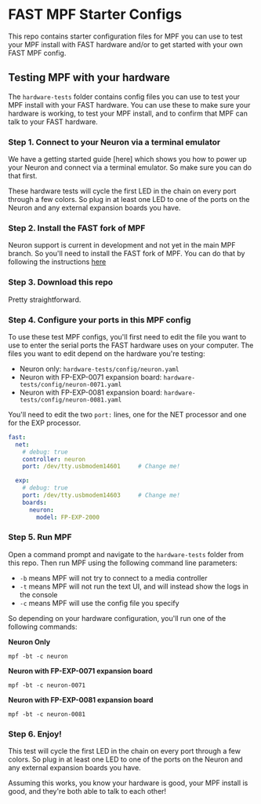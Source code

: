# FAST MPF Starter Configs

This repo contains starter configuration files for MPF you can use to test your MPF install with FAST hardware and/or to get started with your own FAST MPF config.

## Testing MPF with your hardware

The `hardware-tests` folder contains config files you can use to test your MPF install with your FAST hardware. You can use these to make sure your hardware is working, to test your MPF install, and to confirm that MPF can talk to your FAST hardware.

### Step 1. Connect to your Neuron via a terminal emulator

We have a getting started guide [here] which shows you how to power up your Neuron and connect via a terminal emulator. So make sure you can do that first.

These hardware tests will cycle the first LED in the chain on every port through a few colors. So plug in at least one LED to one of the ports on the Neuron and any external expansion boards you have.

### Step 2. Install the FAST fork of MPF

Neuron support is current in development and not yet in the main MPF branch. So you'll need to install the FAST fork of MPF. You can do that by following the instructions [here](https://fastpinball.com/mpf/neuron/)

### Step 3. Download this repo

Pretty straightforward.

### Step 4. Configure your ports in this MPF config

To use these test MPF configs, you'll first need to edit the file you want to use to enter the serial ports the FAST hardware uses on your computer. The files you want to edit depend on the hardware you're testing:

* Neuron only: `hardware-tests/config/neuron.yaml`
* Neuron with FP-EXP-0071 expansion board: `hardware-tests/config/neuron-0071.yaml`
* Neuron with FP-EXP-0081 expansion board: `hardware-tests/config/neuron-0081.yaml`

You'll need to edit the two `port:` lines, one for the NET processor and one for the EXP processor.

```yaml
fast:
  net:
    # debug: true
    controller: neuron
    port: /dev/tty.usbmodem14601     # Change me!

  exp:
    # debug: true
    port: /dev/tty.usbmodem14603     # Change me!
    boards:
      neuron:
        model: FP-EXP-2000

```

### Step 5. Run MPF

Open a command prompt and navigate to the `hardware-tests` folder from this repo. Then run MPF using the following command line parameters:

* `-b` means MPF will not try to connect to a media controller
* `-t` means MPF will not run the text UI, and will instead show the logs in the console
* `-c` means MPF will use the config file you specify

So depending on your hardware configuration, you'll run one of the following commands:

**Neuron Only**

    mpf -bt -c neuron

**Neuron with FP-EXP-0071 expansion board**

    mpf -bt -c neuron-0071

**Neuron with FP-EXP-0081 expansion board**

    mpf -bt -c neuron-0081

### Step 6. Enjoy!

This test will cycle the first LED in the chain on every port through a few colors. So plug in at least one LED to one of the ports on the Neuron and any external expansion boards you have.

Assuming this works, you know your hardware is good, your MPF install is good, and they're both able to talk to each other!
